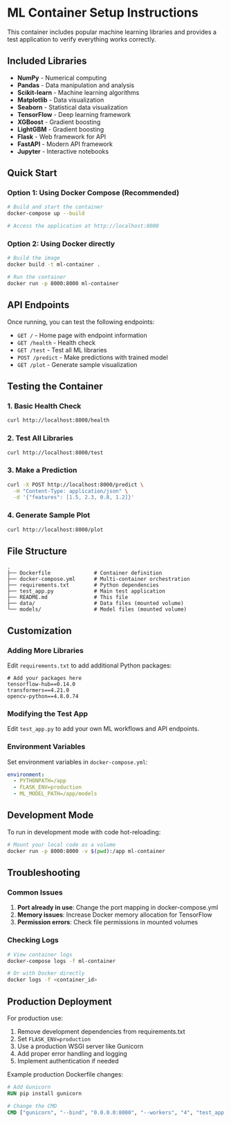 # ML Container Setup Instructions

This container includes popular machine learning libraries and provides a test application to verify everything works correctly.

## Included Libraries

- **NumPy** - Numerical computing
- **Pandas** - Data manipulation and analysis
- **Scikit-learn** - Machine learning algorithms
- **Matplotlib** - Data visualization
- **Seaborn** - Statistical data visualization
- **TensorFlow** - Deep learning framework
- **XGBoost** - Gradient boosting
- **LightGBM** - Gradient boosting
- **Flask** - Web framework for API
- **FastAPI** - Modern API framework
- **Jupyter** - Interactive notebooks

## Quick Start

### Option 1: Using Docker Compose (Recommended)

```bash
# Build and start the container
docker-compose up --build

# Access the application at http://localhost:8000
```

### Option 2: Using Docker directly

```bash
# Build the image
docker build -t ml-container .

# Run the container
docker run -p 8000:8000 ml-container
```

## API Endpoints

Once running, you can test the following endpoints:

- `GET /` - Home page with endpoint information
- `GET /health` - Health check
- `GET /test` - Test all ML libraries
- `POST /predict` - Make predictions with trained model
- `GET /plot` - Generate sample visualization

## Testing the Container

### 1. Basic Health Check
```bash
curl http://localhost:8000/health
```

### 2. Test All Libraries
```bash
curl http://localhost:8000/test
```

### 3. Make a Prediction
```bash
curl -X POST http://localhost:8000/predict \
  -H "Content-Type: application/json" \
  -d '{"features": [1.5, 2.3, 0.8, 1.2]}'
```

### 4. Generate Sample Plot
```bash
curl http://localhost:8000/plot
```

## File Structure

```
.
├── Dockerfile              # Container definition
├── docker-compose.yml      # Multi-container orchestration
├── requirements.txt        # Python dependencies
├── test_app.py             # Main test application
├── README.md               # This file
├── data/                   # Data files (mounted volume)
└── models/                 # Model files (mounted volume)
```

## Customization

### Adding More Libraries

Edit `requirements.txt` to add additional Python packages:

```text
# Add your packages here
tensorflow-hub==0.14.0
transformers==4.21.0
opencv-python==4.8.0.74
```

### Modifying the Test App

Edit `test_app.py` to add your own ML workflows and API endpoints.

### Environment Variables

Set environment variables in `docker-compose.yml`:

```yaml
environment:
  - PYTHONPATH=/app
  - FLASK_ENV=production
  - ML_MODEL_PATH=/app/models
```

## Development Mode

To run in development mode with code hot-reloading:

```bash
# Mount your local code as a volume
docker run -p 8000:8000 -v $(pwd):/app ml-container
```

## Troubleshooting

### Common Issues

1. **Port already in use**: Change the port mapping in docker-compose.yml
2. **Memory issues**: Increase Docker memory allocation for TensorFlow
3. **Permission errors**: Check file permissions in mounted volumes

### Checking Logs

```bash
# View container logs
docker-compose logs -f ml-container

# Or with Docker directly
docker logs -f <container_id>
```

## Production Deployment

For production use:

1. Remove development dependencies from requirements.txt
2. Set `FLASK_ENV=production` 
3. Use a production WSGI server like Gunicorn
4. Add proper error handling and logging
5. Implement authentication if needed

Example production Dockerfile changes:

```dockerfile
# Add Gunicorn
RUN pip install gunicorn

# Change the CMD
CMD ["gunicorn", "--bind", "0.0.0.0:8000", "--workers", "4", "test_app:app"]
```

